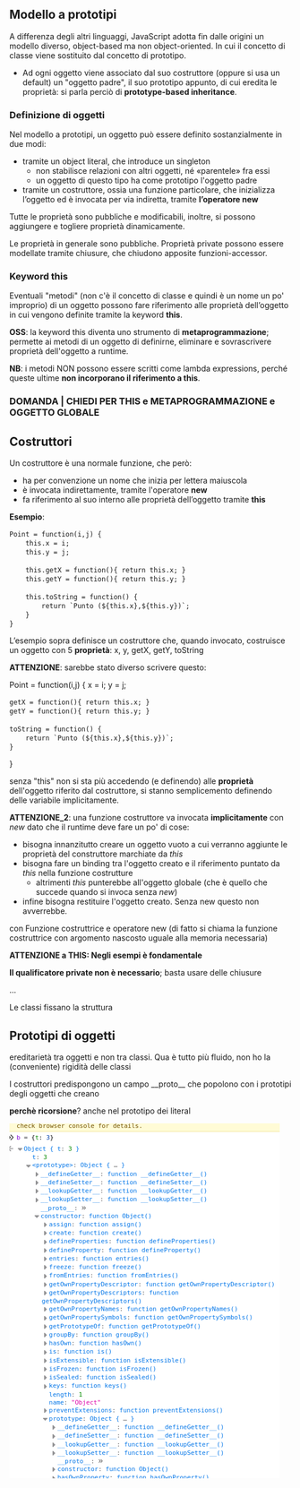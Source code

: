 ## Modello a prototipi
A differenza degli altri linguaggi, JavaScript adotta fin dalle origini un modello diverso, object-based ma non object-oriented. In cui il concetto di classe viene sostituito dal concetto di prototipo.

- Ad ogni oggetto viene associato dal suo costruttore (oppure si usa un default) un "oggetto padre", il suo prototipo appunto, di cui eredita le proprietà: si parla perciò di **prototype-based inheritance**.


### Definizione di oggetti
Nel modello a prototipi, un oggetto può essere definito sostanzialmente in due modi:
- tramite un object literal, che introduce un singleton
    - non stabilisce relazioni con altri oggetti, né «parentele» fra essi
    - un oggetto di questo tipo ha come prototipo l'oggetto padre
- tramite un costruttore, ossia una funzione particolare, che inizializza l’oggetto ed è invocata per via indiretta, tramite **l’operatore new**

Tutte le proprietà sono pubbliche e modificabili, inoltre, si possono aggiungere e togliere proprietà dinamicamente.

Le proprietà in generale sono pubbliche. Proprietà private possono essere modellate tramite chiusure, che chiudono apposite funzioni-accessor.


### Keyword this
Eventuali "metodi" (non c'è il concetto di classe e quindi è un nome un po' improprio) di un oggetto possono fare riferimento alle proprietà dell’oggetto in cui vengono definite tramite la keyword **this**. 

**OSS**: la keyword this diventa uno strumento di **metaprogrammazione**; permette ai metodi di un oggetto di definirne, eliminare e sovrascrivere proprietà dell'oggetto a runtime.

**NB**: i metodi NON possono essere scritti come lambda expressions, perché queste ultime **non incorporano il riferimento a this**.

### DOMANDA | CHIEDI PER THIS e METAPROGRAMMAZIONE e OGGETTO GLOBALE



## Costruttori
Un costruttore è una normale funzione, che però:
- ha per convenzione un nome che inizia per lettera maiuscola
- è invocata indirettamente, tramite l'operatore **new**
- fa riferimento al suo interno alle proprietà dell’oggetto tramite **this**

**Esempio**:

    Point = function(i,j) {
        this.x = i;
        this.y = j;
        
        this.getX = function(){ return this.x; }
        this.getY = function(){ return this.y; }
        
        this.toString = function() {
            return `Punto (${this.x},${this.y})`;
        }
    }

L’esempio sopra definisce un costruttore che, quando invocato, costruisce un oggetto con 5 **proprietà**: x, y, getX, getY, toString

**ATTENZIONE**: sarebbe stato diverso scrivere questo:

Point = function(i,j) {
    x = i;
    y = j;
    
    getX = function(){ return this.x; }
    getY = function(){ return this.y; }
    
    toString = function() {
        return `Punto (${this.x},${this.y})`;
    }
}

senza "this" non si sta più accedendo (e definendo) alle **proprietà** dell'oggetto riferito dal costruttore, si stanno semplicemento definendo delle variabile implicitamente.

**ATTENZIONE_2**: una funzione costruttore va invocata **implicitamente** con *new* dato che il runtime deve fare un po' di cose:
- bisogna innanzitutto creare un oggetto vuoto a cui verranno aggiunte le proprietà del construttore marchiate da *this*
- bisogna fare un binding tra l'oggetto creato e il riferimento puntato da *this* nella funzione costrutture
    - altrimenti *this* punterebbe all'oggetto globale (che è quello che succede quando si invoca senza *new*) 
- infine bisogna restituire l'oggetto creato. Senza new questo non avverrebbe.








con Funzione costruttrice e operatore new (di fatto si chiama la funzione costruttrice con argomento nascosto uguale alla memoria necessaria)

**ATTENZIONE a THIS: Negli esempi è fondamentale**

**Il qualificatore private non è necessario**; basta usare delle chiusure

...

Le classi fissano la struttura


## Prototipi di oggetti
ereditarietà tra oggetti e non tra classi. Qua è tutto più fluido, non ho la (conveniente) rigidità delle classi

I costruttori predispongono un campo \_\_proto\_\_ che popolono con i prototipi degli oggetti che creano

**perchè ricorsione**?
anche nel prototipo dei literal

![alt text](image.png)